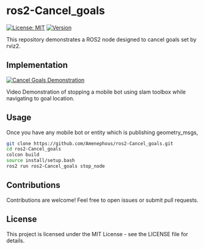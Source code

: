 # ros2-Cancel_goals
[![License: MIT](https://img.shields.io/badge/License-MIT-yellow.svg)](https://opensource.org/licenses/MIT)
[![Version](https://img.shields.io/badge/Version-1.0-blue)](https://github.com/Amenephous/ros2-Cancel_goals/releases)


This repository demonstrates a ROS2 node designed to cancel goals set by rviz2.

## Implementation

[![Cancel Goals Demonstration](https://github.com/Amenephous/ros2-Cancel_goals/assets/48127920/b95aa4d9-044f-4217-a215-502a0120f1f5)](https://github.com/Amenephous/ros2-Cancel_goals/assets/48127920/b95aa4d9-044f-4217-a215-502a0120f1f5)

Video Demonstration of stopping a mobile bot using slam toolbox while navigating to goal location.

## Usage

Once you have any mobile bot or entity which is publishing geometry_msgs, 
   ```bash
  git clone https://github.com/Amenephous/ros2-Cancel_goals.git
  cd ros2-Cancel_goals
  colcon build
  source install/setup.bash
  ros2 run ros2-Cancel_goals stop_node
```

## Contributions

Contributions are welcome! Feel free to open issues or submit pull requests.
## License

This project is licensed under the MIT License - see the LICENSE file for details.
